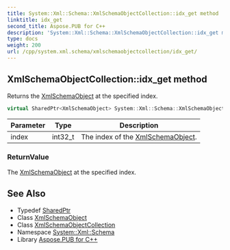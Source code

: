 ```yaml
---
title: System::Xml::Schema::XmlSchemaObjectCollection::idx_get method
linktitle: idx_get
second_title: Aspose.PUB for C++
description: 'System::Xml::Schema::XmlSchemaObjectCollection::idx_get method. Returns the XmlSchemaObject at the specified index in C++.'
type: docs
weight: 200
url: /cpp/system.xml.schema/xmlschemaobjectcollection/idx_get/
---
```

## XmlSchemaObjectCollection::idx_get method


Returns the [XmlSchemaObject](../../xmlschemaobject/) at the specified index.

```cpp
virtual SharedPtr<XmlSchemaObject> System::Xml::Schema::XmlSchemaObjectCollection::idx_get(int32_t index)
```


| Parameter | Type | Description |
| --- | --- | --- |
| index | int32_t | The index of the [XmlSchemaObject](../../xmlschemaobject/). |

### ReturnValue

The [XmlSchemaObject](../../xmlschemaobject/) at the specified index.

## See Also

* Typedef [SharedPtr](../../../system/sharedptr/)
* Class [XmlSchemaObject](../../xmlschemaobject/)
* Class [XmlSchemaObjectCollection](../)
* Namespace [System::Xml::Schema](../../)
* Library [Aspose.PUB for C++](../../../)
